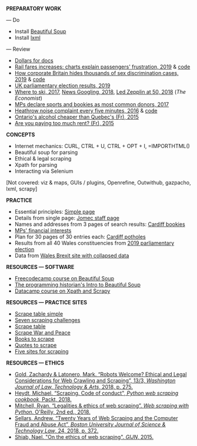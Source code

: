 **PREPARATORY WORK**

— Do
- Install [Beautiful Soup](https://pypi.org/project/beautifulsoup4/)
- Install [lxml](https://pypi.org/project/lxml/)

— Review
- [Dollars for docs](https://projects.propublica.org/docdollars/)
- [Rail fares increases: charts explain passengers' frustration, 2019](https://www.bbc.co.uk/news/uk-england-46606525) & [code](https://github.com/BBC-Data-Unit/rail-fare-increases-2019)
- [How corporate Britain hides thousands of sex discrimination cases, 2019](https://www.bloomberg.com/graphics/2019-uk-sexual-discrimination-settlements/) & [code]()
- [UK parliamentary election results, 2019](https://github.com/aodhanlutetiae/uk_election_2019)
- [Where to ski, 2017](https://www-economist-com.abc.cardiff.ac.uk/1843/2017/12/12/where-to-ski), [News Googling, 2018](https://www-economist-com.abc.cardiff.ac.uk/united-states/2018/08/30/googling-the-news), [Led Zepplin at 50, 2018](https://www-economist-com.abc.cardiff.ac.uk/prospero/2018/08/09/fifty-years-on-led-zeppelin-are-still-idols-for-aspiring-rock-stars) (*The Economist*)
- [MPs declare sports and bookies as most common donors, 2017](https://www.bbc.co.uk/news/uk-england-41027964)
- [Heathrow noise complaint every five minutes, 2016](https://www.bbc.co.uk/news/uk-england-37803205) & [code](https://onlinejournalismblog.com/2016/11/29/how-the-bbc-england-data-unit-scraped-airport-noise-complaints/)
- [Ontario's alcohol cheaper than Quebec's (Fr), 2015](https://journalmetro.com/actualites/national/789697/saq-des-centaines-de-produits-moins-chers-en-ontario/)
- [Are you paying too much rent? (Fr), 2015](https://ici.radio-canada.ca/nouvelle/725385/loyer-abordable-kijiji-annonces-prix-logements-location)

**CONCEPTS**

- Internet mechanics: CURL, CTRL + U, CTRL + OPT + I, =IMPORTHTML()
- Beautiful soup for parsing
- Ethical & legal scraping
- Xpath for parsing
- Interacting via Selenium

[Not covered: viz & maps, GUIs / plugins, Openrefine, Outwithub, gazpacho, lxml, scrapy]

**PRACTICE**

- Essential principles: [Simple page](http://pythonscraping.com/pages/page1.html)
- Details from single page: [Jomec staff page](https://www.cardiff.ac.uk/journalism-media-and-culture/people/academic-staff)
- Names and addresses from 3 pages of search results: [Cardiff bookies](https://www.yell.com/ucs/UcsSearchAction.do?keywords=Bookmakers&location=cardiff%2C+United+Kingdom&scrambleSeed=1005010098&pageNum=1)
- [MPs' financial interests](https://publications.parliament.uk/pa/cm/cmregmem/201123/contents.htm)
- Plan for 30 pages of 30 entries each: [Cardiff potholes](https://www.fillthathole.org.uk/authority/cardiff/hazards?sort=asc&order=Added)
- Results from all 40 Wales constituencies from [2019 parliamentary election](https://www.bbc.co.uk/news/politics/constituencies/E14000832)
- Data from [Wales Brexit site with collapsed data](https://www.electoralcommission.org.uk/who-we-are-and-what-we-do/elections-and-referendums/past-elections-and-referendums/eu-referendum/results-and-turnout-eu-referendum/eu-referendum-results-region-wales)


**RESOURCES — SOFTWARE**

- [Freecodecamp course on Beautiful Soup](https://www.freecodecamp.org/news/how-to-scrape-websites-with-python/)
- [The programming historian's Intro to Beautiful Soup](https://programminghistorian.org/en/lessons/intro-to-beautiful-soup)
- [Datacamp course on Xpath and Scrapy](https://learn.datacamp.com/courses/web-scraping-with-python)


**RESOURCES — PRACTICE SITES**

- [Scrape table simple](http://pythonscraping.com/pages/page1.html)
- [Seven scraping challenges](https://scrape.world/challenges)
- [Scrape table](http://pythonscraping.com/pages/page3.html)
- [Scrape War and Peace](http://www.pythonscraping.com/pages/warandpeace.html)
- [Books to scrape](http://books.toscrape.com/)
- [Quotes to scrape](http://quotes.toscrape.com/)
- [Five sites for scraping](https://scrapethissite.com/pages/)


**RESOURCES — ETHICS**

- [Gold, Zachardy & Latonero, Mark. “Robots Welcome? Ethical and Legal Considerations for Web Crawling and Scraping”, 13/3, *Washington Journal of Law, Technology & Arts*, 2018, p. 275.](https://librarysearch.cardiff.ac.uk/permalink/f/1tfrs8a/44CAR_ALMA5186951260002420)
- [Heydt, Michael. “Scraping. Code of conduct", *Python web scraping cookbook*, Packt, 2018.](https://librarysearch.cardiff.ac.uk/permalink/f/djvk49/TN_cdi_safari_books_9781787285217)
- [Mitchell, Ryan. “Legalities & ethics of web scraping”. *Web scraping with Python*. O'Reilly, 2nd ed., 2018.](https://librarysearch.cardiff.ac.uk/permalink/f/1tfrs8a/44CAR_ALMA51125433210002420)
- [Sellars, Andrew. “Twenty Years of Web Scraping and the Computer Fraud and Abuse Act”, *Boston University Journal of Science & Technology Law*, 24, 2018, p. 372.](https://scholarship.law.bu.edu/faculty_scholarship/465)
- [Shiab, Nael. "On the ethics of web scraping". *GIJN*, 2015.](https://gijn.org/2015/08/12/on-the-ethics-of-web-scraping-and-data-journalism/)
